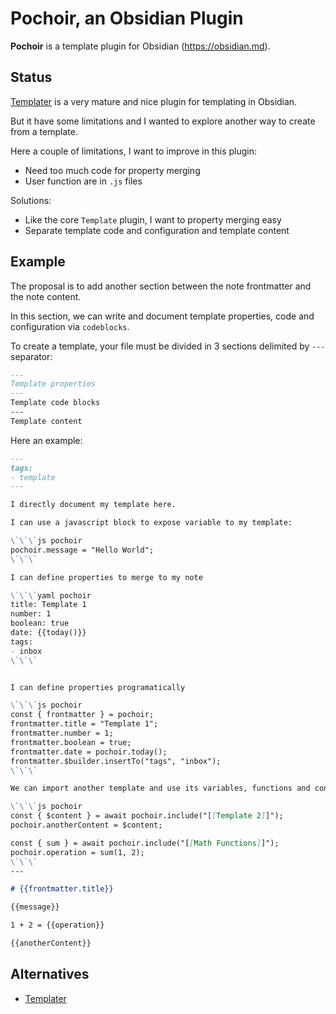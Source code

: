 # Pochoir, an Obsidian Plugin

**Pochoir** is a template plugin for Obsidian (https://obsidian.md).

## Status

[Templater](https://github.com/SilentVoid13/Templater) is a very mature and nice plugin for templating in Obsidian.

But it have some limitations and I wanted to explore another way to create from a template.

Here a couple of limitations, I want to improve in this plugin:
- Need too much code for property merging
- User function are in `.js` files

Solutions:
- Like the core `Template` plugin, I want to property merging easy
- Separate template code and configuration and template content

## Example

The proposal is to add another section between the note frontmatter and the note content.

In this section, we can write and document template properties, code and configuration via `codeblocks`.

To create a template, your file must be divided in 3 sections delimited by `---` separator:

```md
---
Template properties
---
Template code blocks
---
Template content
```

Here an example:

```md
---
tags:
- template
---

I directly document my template here.

I can use a javascript block to expose variable to my template:

\`\`\`js pochoir
pochoir.message = "Hello World";
\`\`\`

I can define properties to merge to my note

\`\`\`yaml pochoir
title: Template 1
number: 1
boolean: true
date: {{today()}}
tags:
- inbox
\`\`\`


I can define properties programatically

\`\`\`js pochoir
const { frontmatter } = pochoir;
frontmatter.title = "Template 1";
frontmatter.number = 1;
frontmatter.boolean = true;
frontmatter.date = pochoir.today();
frontmatter.$builder.insertTo("tags", "inbox");
\`\`\`

We can import another template and use its variables, functions and content

\`\`\`js pochoir
const { $content } = await pochoir.include("[[Template 2]]");
pochoir.anotherContent = $content;

const { sum } = await pochoir.include("[[Math Functions]]");
pochoir.operation = sum(1, 2);
\`\`\`
---

# {{frontmatter.title}}

{{message}}

1 + 2 = {{operation}}

{{anotherContent}}
```

## Alternatives

* [Templater](https://github.com/SilentVoid13/Templater)
